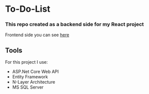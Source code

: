 # To-Do-List
### This repo created as a backend side for my React project
Frontend side you can see [here](https://github.com/Kotusyk/To-Do-List-Client)

## Tools 
For this project I use:
* ASP.Net Core Web API
* Entity Framework
* N-Layer Architecture
* MS SQL Server
